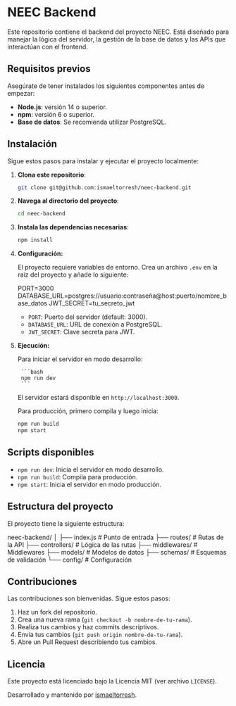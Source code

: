 # NEEC Backend

Este repositorio contiene el backend del proyecto NEEC.  Está diseñado para manejar la lógica del servidor, la gestión de la base de datos y las APIs que interactúan con el frontend.

## Requisitos previos

Asegúrate de tener instalados los siguientes componentes antes de empezar:

- **Node.js**: versión 14 o superior.
- **npm**: versión 6 o superior.
- **Base de datos**: Se recomienda utilizar PostgreSQL.

## Instalación

Sigue estos pasos para instalar y ejecutar el proyecto localmente:

1. **Clona este repositorio**:

   ```bash
   git clone git@github.com:ismaeltorresh/neec-backend.git  
   ```

2. **Navega al directorio del proyecto**:

    ```bash
    cd neec-backend
    ```

3. **Instala las dependencias necesarias**:

    ```bash
    npm install
    ```

4. **Configuración:**

   El proyecto requiere variables de entorno. Crea un archivo `.env` en la raíz del proyecto y añade lo siguiente:

    PORT=3000
    DATABASE_URL=postgres://usuario:contraseña@host:puerto/nombre_base_datos
    JWT_SECRET=tu_secreto_jwt

    * `PORT`: Puerto del servidor (default: 3000).
    * `DATABASE_URL`: URL de conexión a PostgreSQL.
    * `JWT_SECRET`: Clave secreta para JWT.

5. **Ejecución:**

   Para iniciar el servidor en modo desarrollo:

        ```bash
        npm run dev
        ```

   El servidor estará disponible en `http://localhost:3000`.

   Para producción, primero compila y luego inicia:

    ```bash
    npm run build
    npm start
    ```

## Scripts disponibles

- `npm run dev`: Inicia el servidor en modo desarrollo.
- `npm run build`: Compila para producción.
- `npm start`: Inicia el servidor en modo producción.

## Estructura del proyecto

El proyecto tiene la siguiente estructura:

neec-backend/
│
├── index.js          # Punto de entrada
├── routes/           # Rutas de la API
├── controllers/      # Lógica de las rutas
├── middlewares/      # Middlewares
├── models/           # Modelos de datos
├── schemas/          # Esquemas de validación
└── config/           # Configuración

## Contribuciones

Las contribuciones son bienvenidas.  Sigue estos pasos:

1. Haz un fork del repositorio.
2. Crea una nueva rama (`git checkout -b nombre-de-tu-rama`).
3. Realiza tus cambios y haz commits descriptivos.
4. Envía tus cambios (`git push origin nombre-de-tu-rama`).
5. Abre un Pull Request describiendo tus cambios.

## Licencia

Este proyecto está licenciado bajo la Licencia MIT (ver archivo `LICENSE`).

Desarrollado y mantenido por [ismaeltorresh](https://github.com/ismaeltorresh).
